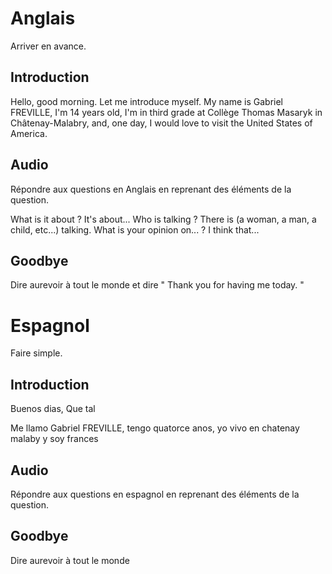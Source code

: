 # Anglais

Arriver en avance.
## Introduction

Hello, good morning. Let me introduce myself. My name is Gabriel FREVILLE, I'm 14 years old, I'm in third grade at Collège Thomas Masaryk in Châtenay-Malabry, and, one day, I would love to visit the United States of America.
## Audio

Répondre aux questions en Anglais en reprenant des éléments de la question.

What is it about ?
	It's about...
Who is talking ?
	There is (a woman, a man, a child, etc...) talking.
What is your opinion on... ?
	 I think that...

## Goodbye

Dire aurevoir à tout le monde et dire " Thank you for having me today. "
# Espagnol

Faire simple.
## Introduction

Buenos dias, Que tal

Me llamo Gabriel FREVILLE, tengo quatorce anos, yo vivo en chatenay malaby y soy frances

## Audio

Répondre aux questions en espagnol en reprenant des éléments de la question.
## Goodbye

Dire aurevoir à tout le monde


